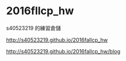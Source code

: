 # 2016fllcp_hw

s40523219 的練習倉儲

http://s40523219.github.io/2016fallcp_hw

http://s40523219.github.io/2016fallcp_hw/blog
